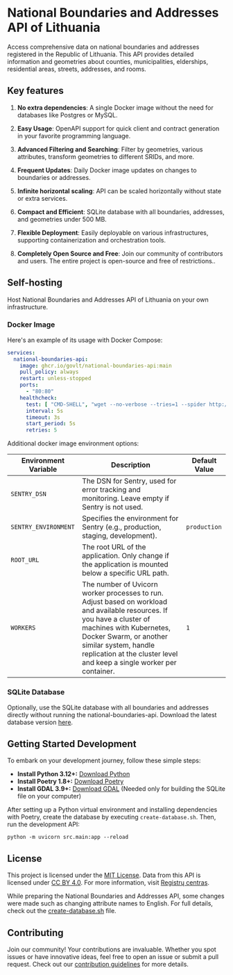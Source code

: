 # National Boundaries and Addresses API of Lithuania

Access comprehensive data on national boundaries and addresses registered in the Republic of Lithuania. This API
provides detailed information and geometries about counties, municipalities, elderships, residential areas, streets,
addresses, and rooms.

## Key features

1. **No extra dependencies**: A single Docker image without the need for databases like Postgres or MySQL.
2. **Easy Usage**: OpenAPI support for quick client and contract generation in your favorite programming language.
3. **Advanced Filtering and Searching**: Filter by geometries, various attributes, transform geometries to different
   SRIDs, and more.
4. **Frequent Updates**: Daily Docker image updates on changes to boundaries or addresses.

5. **Infinite horizontal scaling**: API can be scaled horizontally without state or extra services.
6. **Compact and Efficient**: SQLite database with all boundaries, addresses, and geometries under 500 MB.
7. **Flexible Deployment**: Easily deployable on various infrastructures, supporting containerization and orchestration
   tools.
8. **Completely Open Source and Free**: Join our community of contributors and users. The entire project is open-source
   and free of restrictions..

## Self-hosting

Host National Boundaries and Addresses API of Lithuania on your own infrastructure.

### Docker Image

Here's an example of its usage with Docker Compose:

```yaml
services:
  national-boundaries-api:
    image: ghcr.io/govlt/national-boundaries-api:main
    pull_policy: always
    restart: unless-stopped
    ports:
      - "80:80"
    healthcheck:
      test: [ "CMD-SHELL", "wget --no-verbose --tries=1 --spider http://127.0.0.1:80/health || exit 1" ]
      interval: 5s
      timeout: 3s
      start_period: 5s
      retries: 5
```

Additional docker image environment options:

| Environment Variable | Description                                                                                                                                                                                                                                                                  | Default Value |
|----------------------|------------------------------------------------------------------------------------------------------------------------------------------------------------------------------------------------------------------------------------------------------------------------------|---------------|
| `SENTRY_DSN`         | The DSN for Sentry, used for error tracking and monitoring. Leave empty if Sentry is not used.                                                                                                                                                                               |               |
| `SENTRY_ENVIRONMENT` | Specifies the environment for Sentry (e.g., production, staging, development).                                                                                                                                                                                               | `production`  |
| `ROOT_URL`           | The root URL of the application. Only change if the application is mounted below a specific URL path.                                                                                                                                                                        |               |
| `WORKERS`            | The number of Uvicorn worker processes to run. Adjust based on workload and available resources. If you have a cluster of machines with Kubernetes, Docker Swarm, or another similar system, handle replication at the cluster level and keep a single worker per container. | `1`           |

### SQLite Database

Optionally, use the SQLite database with all boundaries and addresses directly without running the
national-boundaries-api. Download the latest database version [here](TODO).

## Getting Started Development

To embark on your development journey, follow these simple steps:

- **Install Python 3.12+:** [Download Python](https://www.python.org/downloads/)
- **Install Poetry 1.8+:** [Download Poetry](https://python-poetry.org/docs/#installation)
- **Install GDAL 3.9+:** [Download GDAL](https://gdal.org/download.html) (Needed only for building the SQLite file on
  your computer)

After setting up a Python virtual environment and installing dependencies with Poetry, create the database by
executing `create-database.sh`. Then, run the development API:

```shell
python -m uvicorn src.main:app --reload
```

## License

This project is licensed under the [MIT License](./LICENSE). Data from this API is licensed
under [CC BY 4.0](https://creativecommons.org/licenses/by/4.0/deed.lt). For more information,
visit [Registrų centras](https://www.registrucentras.lt/p/1187).

While preparing the National Boundaries and Addresses API, some changes were made such as changing attribute names to
English. For full details, check out the [create-database.sh](./create-database.sh) file.

## Contributing

Join our community! Your contributions are invaluable. Whether you spot issues or have innovative ideas, feel free to
open an issue or submit a pull request. Check out
our [contribution guidelines](https://github.com/govlt/.github/blob/main/CONTRIBUTING.md) for more details.